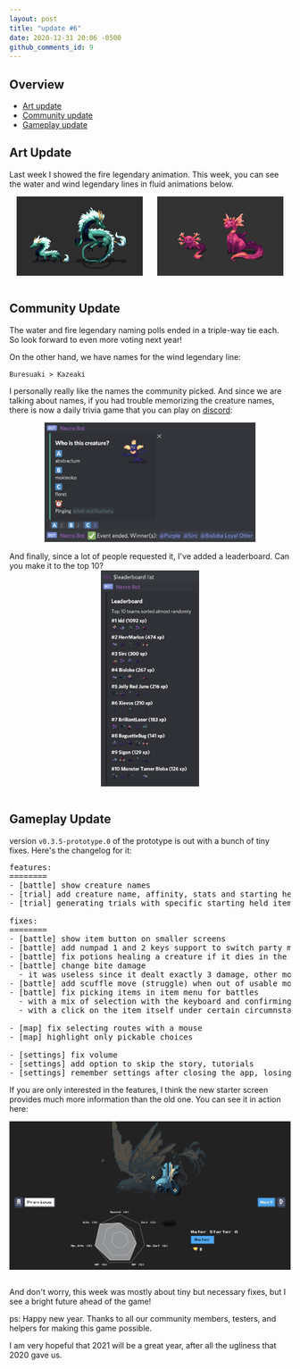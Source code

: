 ```yaml
---
layout: post
title: "update #6"
date: 2020-12-31 20:06 -0500
github_comments_id: 9
---
```


## Overview

- [<u>Art update</u>](#art-update)
- [<u>Community update</u>](#community-update)
- [<u>Gameplay update</u>](#gameplay-update)

## Art Update

Last week I showed the fire legendary animation. This week, you can see the water and wind legendary lines in fluid animations below.

<div style="width:100%;display:flex;justify-content:space-around;align-items:center">
<img src="/assets/images/updates/6/wind_legends_anim.gif" alt="" style="width:45%;">
<img src="/assets/images/updates/6/water_legends_anim.gif" alt="" style="width:45%;">
</div>
<br/>

## Community Update

The water and fire legendary naming polls ended in a triple-way tie each. So look forward to even more voting next year!

On the other hand, we have names for the wind legendary line:

```
Buresuaki > Kazeaki
```

I personally really like the names the community picked. And since we are talking about names, if you had trouble memorizing the creature names, there is now a daily trivia game that you can play on [<u>discord</u>](https://discord.gg/u64Mg4X):

<div style="width:100%;display:flex;justify-content:space-around;align-items:center">
<img src="/assets/images/updates/6/trivia.png" alt="" style="width:75%;">
</div>
<br/>
And finally, since a lot of people requested it, I've added a leaderboard. Can you make it to the top 10?

<div style="width:100%;display:flex;justify-content:space-around;align-items:center">
<img src="/assets/images/updates/6/leaderboard.png" alt="" style="width:35%;">
</div>
<br/>

## Gameplay Update

version `v0.3.5-prototype.0` of the prototype is out with a bunch of tiny fixes.
Here's the changelog for it:

<pre>
features:
========
- [battle] show creature names
- [trial] add creature name, affinity, stats and starting held item to starting screen
- [trial] generating trials with specific starting held items is now possible

fixes:
========
- [battle] show item button on smaller screens
- [battle] add numpad 1 and 2 keys support to switch party members out
- [battle] fix potions healing a creature if it dies in the same turn
- [battle] change bite damage
  - it was useless since it dealt exactly 3 damage, other moves with fixed damage will be added later
- [battle] add scuffle move (struggle) when out of usable moves (when your MP runs out)
- [battle] fix picking items in item menu for battles
  - with a mix of selection with the keyboard and confirming with a click
  - with a click on the item itself under certain circumnstances

- [map] fix selecting routes with a mouse
- [map] highlight only pickable choices

- [settings] fix volume
- [settings] add option to skip the story, tutorials
- [settings] remember settings after closing the app, losing, etc
</pre>

If you are only interested in the features, I think the new starter screen provides much more information than the old one. You can see it in action here:

<div style="width:100%;display:flex;justify-content:space-around;align-items:center">
<img src="/assets/images/updates/6/starter_screen.gif" alt="" style="width:100%;">
</div>
<br/>

And don't worry, this week was mostly about tiny but necessary fixes, but I see a bright future ahead of the game!

ps: Happy new year. Thanks to all our community members, testers, and helpers for making this game possible.

I am very hopeful that 2021 will be a great year, after all the ugliness that 2020 gave us.
